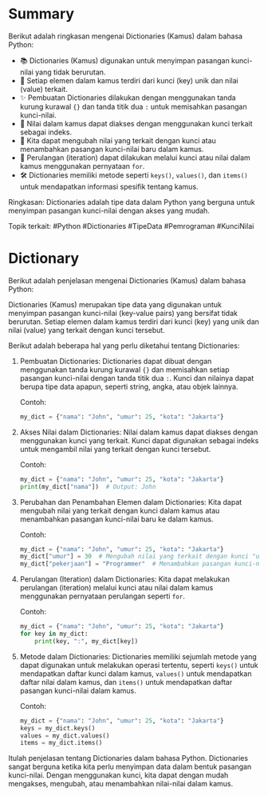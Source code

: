 # Summary

Berikut adalah ringkasan mengenai Dictionaries (Kamus) dalam bahasa Python:

- 📚 Dictionaries (Kamus) digunakan untuk menyimpan pasangan kunci-nilai yang tidak berurutan.
- 📝 Setiap elemen dalam kamus terdiri dari kunci (key) unik dan nilai (value) terkait.
- ✨ Pembuatan Dictionaries dilakukan dengan menggunakan tanda kurung kurawal `{}` dan tanda titik dua `:` untuk memisahkan pasangan kunci-nilai.
- 📌 Nilai dalam kamus dapat diakses dengan menggunakan kunci terkait sebagai indeks.
- 🔄 Kita dapat mengubah nilai yang terkait dengan kunci atau menambahkan pasangan kunci-nilai baru dalam kamus.
- 🔁 Perulangan (iteration) dapat dilakukan melalui kunci atau nilai dalam kamus menggunakan pernyataan `for`.
- 🛠️ Dictionaries memiliki metode seperti `keys()`, `values()`, dan `items()` untuk mendapatkan informasi spesifik tentang kamus.

Ringkasan: Dictionaries adalah tipe data dalam Python yang berguna untuk menyimpan pasangan kunci-nilai dengan akses yang mudah.

Topik terkait: #Python #Dictionaries #TipeData #Pemrograman #KunciNilai

# Dictionary

Berikut adalah penjelasan mengenai Dictionaries (Kamus) dalam bahasa Python:

Dictionaries (Kamus) merupakan tipe data yang digunakan untuk menyimpan pasangan kunci-nilai (key-value pairs) yang bersifat tidak berurutan. Setiap elemen dalam kamus terdiri dari kunci (key) yang unik dan nilai (value) yang terkait dengan kunci tersebut.

Berikut adalah beberapa hal yang perlu diketahui tentang Dictionaries:

1. Pembuatan Dictionaries:
   Dictionaries dapat dibuat dengan menggunakan tanda kurung kurawal `{}` dan memisahkan setiap pasangan kunci-nilai dengan tanda titik dua `:`. Kunci dan nilainya dapat berupa tipe data apapun, seperti string, angka, atau objek lainnya.

   Contoh:
   ```python
   my_dict = {"nama": "John", "umur": 25, "kota": "Jakarta"}
   ```

2. Akses Nilai dalam Dictionaries:
   Nilai dalam kamus dapat diakses dengan menggunakan kunci yang terkait. Kunci dapat digunakan sebagai indeks untuk mengambil nilai yang terkait dengan kunci tersebut.

   Contoh:
   ```python
   my_dict = {"nama": "John", "umur": 25, "kota": "Jakarta"}
   print(my_dict["nama"])  # Output: John
   ```

3. Perubahan dan Penambahan Elemen dalam Dictionaries:
   Kita dapat mengubah nilai yang terkait dengan kunci dalam kamus atau menambahkan pasangan kunci-nilai baru ke dalam kamus.

   Contoh:
   ```python
   my_dict = {"nama": "John", "umur": 25, "kota": "Jakarta"}
   my_dict["umur"] = 30  # Mengubah nilai yang terkait dengan kunci "umur"
   my_dict["pekerjaan"] = "Programmer"  # Menambahkan pasangan kunci-nilai baru
   ```

4. Perulangan (Iteration) dalam Dictionaries:
   Kita dapat melakukan perulangan (iteration) melalui kunci atau nilai dalam kamus menggunakan pernyataan perulangan seperti `for`.

   Contoh:
   ```python
   my_dict = {"nama": "John", "umur": 25, "kota": "Jakarta"}
   for key in my_dict:
       print(key, ":", my_dict[key])
   ```

5. Metode dalam Dictionaries:
   Dictionaries memiliki sejumlah metode yang dapat digunakan untuk melakukan operasi tertentu, seperti `keys()` untuk mendapatkan daftar kunci dalam kamus, `values()` untuk mendapatkan daftar nilai dalam kamus, dan `items()` untuk mendapatkan daftar pasangan kunci-nilai dalam kamus.

   Contoh:
   ```python
   my_dict = {"nama": "John", "umur": 25, "kota": "Jakarta"}
   keys = my_dict.keys()
   values = my_dict.values()
   items = my_dict.items()
   ```

Itulah penjelasan tentang Dictionaries dalam bahasa Python. Dictionaries sangat berguna ketika kita perlu menyimpan data dalam bentuk pasangan kunci-nilai. Dengan menggunakan kunci, kita dapat dengan mudah mengakses, mengubah, atau menambahkan nilai-nilai dalam kamus.